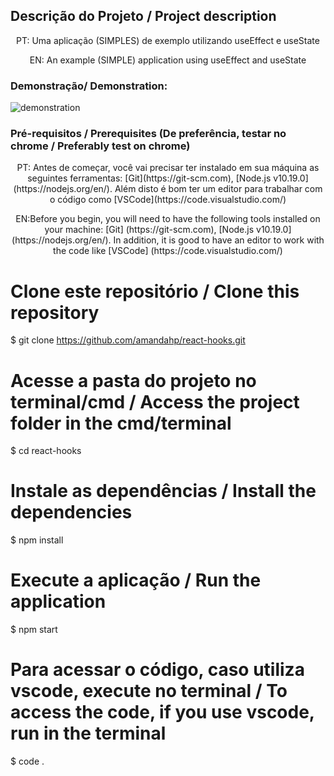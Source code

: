 ## Descrição do Projeto / Project description
<p align="center"> PT: Uma aplicação (SIMPLES) de exemplo utilizando useEffect e useState </p>
<p align="center"> EN: An example (SIMPLE) application using useEffect and useState </p>

### Demonstração/ Demonstration: 
<img src="src/utils/img/demonstration/searchcitydesktop.png" alt="demonstration"></img>

### Pré-requisitos / Prerequisites (De preferência, testar no chrome / Preferably test on chrome)
<p align="center"> PT: Antes de começar, você vai precisar ter instalado em sua máquina as seguintes ferramentas:
[Git](https://git-scm.com), [Node.js v10.19.0](https://nodejs.org/en/). 
Além disto é bom ter um editor para trabalhar com o código como [VSCode](https://code.visualstudio.com/)  </p>
<p align="center"> EN:Before you begin, you will need to have the following tools installed on your machine:
[Git] (https://git-scm.com), [Node.js v10.19.0] (https://nodejs.org/en/).
In addition, it is good to have an editor to work with the code like [VSCode] (https://code.visualstudio.com/)
</p>

# Clone este repositório / Clone this repository
$ git clone <https://github.com/amandahp/react-hooks.git>

# Acesse a pasta do projeto no terminal/cmd / Access the project folder in the  cmd/terminal
$ cd react-hooks

# Instale as dependências / Install the dependencies
$ npm install

# Execute a aplicação / Run the application
$ npm start

# Para acessar o código, caso utiliza vscode, execute no terminal / To access the code, if you use vscode, run in the terminal
$ code .
